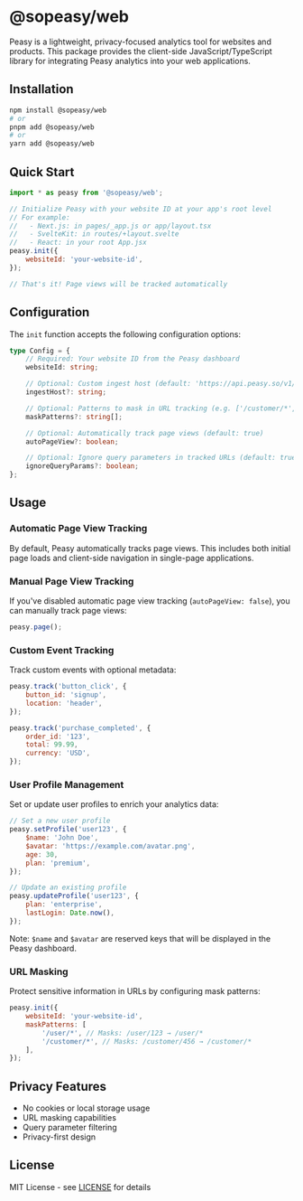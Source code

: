 # @sopeasy/web

Peasy is a lightweight, privacy-focused analytics tool for websites and products. This package provides the client-side JavaScript/TypeScript library for integrating Peasy analytics into your web applications.

## Installation

```bash
npm install @sopeasy/web
# or
pnpm add @sopeasy/web
# or
yarn add @sopeasy/web
```

## Quick Start

```javascript
import * as peasy from '@sopeasy/web';

// Initialize Peasy with your website ID at your app's root level
// For example:
//   - Next.js: in pages/_app.js or app/layout.tsx
//   - SvelteKit: in routes/+layout.svelte
//   - React: in your root App.jsx
peasy.init({
    websiteId: 'your-website-id',
});

// That's it! Page views will be tracked automatically
```

## Configuration

The `init` function accepts the following configuration options:

```typescript
type Config = {
    // Required: Your website ID from the Peasy dashboard
    websiteId: string;

    // Optional: Custom ingest host (default: 'https://api.peasy.so/v1/ingest/')
    ingestHost?: string;

    // Optional: Patterns to mask in URL tracking (e.g. ['/customer/*', '/user/*'])
    maskPatterns?: string[];

    // Optional: Automatically track page views (default: true)
    autoPageView?: boolean;

    // Optional: Ignore query parameters in tracked URLs (default: true)
    ignoreQueryParams?: boolean;
};
```

## Usage

### Automatic Page View Tracking

By default, Peasy automatically tracks page views. This includes both initial page loads and client-side navigation in single-page applications.

### Manual Page View Tracking

If you've disabled automatic page view tracking (`autoPageView: false`), you can manually track page views:

```javascript
peasy.page();
```

### Custom Event Tracking

Track custom events with optional metadata:

```javascript
peasy.track('button_click', {
    button_id: 'signup',
    location: 'header',
});

peasy.track('purchase_completed', {
    order_id: '123',
    total: 99.99,
    currency: 'USD',
});
```

### User Profile Management

Set or update user profiles to enrich your analytics data:

```javascript
// Set a new user profile
peasy.setProfile('user123', {
    $name: 'John Doe',
    $avatar: 'https://example.com/avatar.png',
    age: 30,
    plan: 'premium',
});

// Update an existing profile
peasy.updateProfile('user123', {
    plan: 'enterprise',
    lastLogin: Date.now(),
});
```

Note: `$name` and `$avatar` are reserved keys that will be displayed in the Peasy dashboard.

### URL Masking

Protect sensitive information in URLs by configuring mask patterns:

```javascript
peasy.init({
    websiteId: 'your-website-id',
    maskPatterns: [
        '/user/*', // Masks: /user/123 → /user/*
        '/customer/*', // Masks: /customer/456 → /customer/*
    ],
});
```

## Privacy Features

- No cookies or local storage usage
- URL masking capabilities
- Query parameter filtering
- Privacy-first design

## License

MIT License - see [LICENSE](LICENSE) for details
